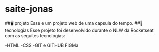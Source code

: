 # saite-jonas

<P align="ceter">
<imag src=".github/Preview.png" alt="Demostrção do Projeto" width="100%" />
</p>
##🖥️ projeto
Esse e um projeto web de uma capsula do tempo.
##🚀 tecnologias
Esse projeto foi desenvolvido durante o NLW da Rocketseat com as seguites tecnologias:

-HTML
-CSS
-GIT e GITHUB
FIGMa
